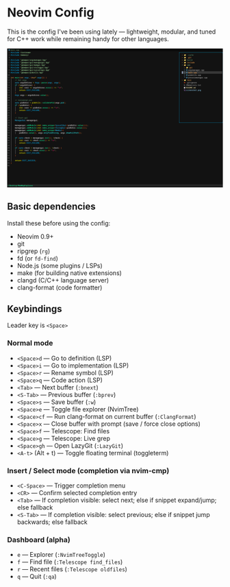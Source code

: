 # Neovim Config

This is the config I've been using lately — lightweight, modular, and tuned for C++ work while remaining handy for other languages.

![Neovim screenshot](./screenshot.png)

## Basic dependencies
Install these before using the config:
- Neovim 0.9+  
- git  
- ripgrep (`rg`)  
- fd (or `fd-find`)  
- Node.js (some plugins / LSPs)  
- make (for building native extensions)  
- clangd (C/C++ language server)  
- clang-format (code formatter)

## Keybindings
Leader key is `<Space>`

### Normal mode
- `<Space>d` — Go to definition (LSP)  
- `<Space>i` — Go to implementation (LSP)  
- `<Space>r` — Rename symbol (LSP)  
- `<Space>q` — Code action (LSP)  
- `<Tab>` — Next buffer (`:bnext`)  
- `<S-Tab>` — Previous buffer (`:bprev`)  
- `<Space>s` — Save buffer (`:w`)  
- `<Space>e` — Toggle file explorer (NvimTree)  
- `<Space>cf` — Run clang-format on current buffer (`:ClangFormat`)  
- `<Space>x` — Close buffer with prompt (save / force close options)  
- `<Space>f` — Telescope: Find files  
- `<Space>g` — Telescope: Live grep  
- `<Space>gh` — Open LazyGit (`:LazyGit`)  
- `<A-t>` (Alt + t) — Toggle floating terminal (toggleterm)

### Insert / Select mode (completion via nvim-cmp)
- `<C-Space>` — Trigger completion menu  
- `<CR>` — Confirm selected completion entry  
- `<Tab>` — If completion visible: select next; else if snippet expand/jump; else fallback  
- `<S-Tab>` — If completion visible: select previous; else if snippet jump backwards; else fallback

### Dashboard (alpha)
- `e` — Explorer (`:NvimTreeToggle`)  
- `f` — Find file (`:Telescope find_files`)  
- `r` — Recent files (`:Telescope oldfiles`)  
- `q` — Quit (`:qa`)


